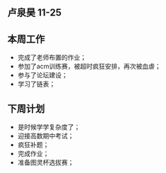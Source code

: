 ## 卢泉昊 11-25


## 本周工作

- 完成了老师布置的作业；
- 参加了acm训练赛，被超时疯狂安排，再次被血虐；
- 参与了论坛建设；
- 学习了链表；

## 下周计划

- 是时候学学复杂度了；
- 迎接高数期中考试；
- 疯狂补题；
- 完成作业；
- 准备图灵杯选拔赛；
